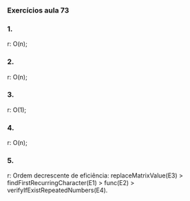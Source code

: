 ### Exercícios aula 73

### 1.
r: O(n);

### 2.
r: O(n);

### 3.
r: O(1);

### 4.
r: O(n);

### 5.
r: Ordem decrescente de eficiência: replaceMatrixValue(E3) > findFirstRecurringCharacter(E1) > func(E2) > verifyIfExistRepeatedNumbers(E4).